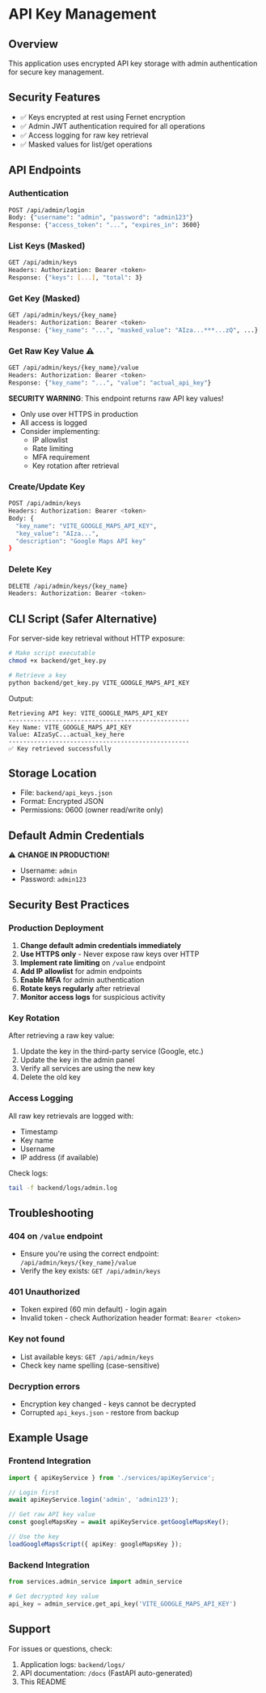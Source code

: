 # API Key Management

## Overview
This application uses encrypted API key storage with admin authentication for secure key management.

## Security Features
- ✅ Keys encrypted at rest using Fernet encryption
- ✅ Admin JWT authentication required for all operations
- ✅ Access logging for raw key retrieval
- ✅ Masked values for list/get operations

## API Endpoints

### Authentication
```bash
POST /api/admin/login
Body: {"username": "admin", "password": "admin123"}
Response: {"access_token": "...", "expires_in": 3600}
```

### List Keys (Masked)
```bash
GET /api/admin/keys
Headers: Authorization: Bearer <token>
Response: {"keys": [...], "total": 3}
```

### Get Key (Masked)
```bash
GET /api/admin/keys/{key_name}
Headers: Authorization: Bearer <token>
Response: {"key_name": "...", "masked_value": "AIza...***...zQ", ...}
```

### Get Raw Key Value ⚠️
```bash
GET /api/admin/keys/{key_name}/value
Headers: Authorization: Bearer <token>
Response: {"key_name": "...", "value": "actual_api_key"}
```

**SECURITY WARNING**: This endpoint returns raw API key values!
- Only use over HTTPS in production
- All access is logged
- Consider implementing:
  - IP allowlist
  - Rate limiting
  - MFA requirement
  - Key rotation after retrieval

### Create/Update Key
```bash
POST /api/admin/keys
Headers: Authorization: Bearer <token>
Body: {
  "key_name": "VITE_GOOGLE_MAPS_API_KEY",
  "key_value": "AIza...",
  "description": "Google Maps API key"
}
```

### Delete Key
```bash
DELETE /api/admin/keys/{key_name}
Headers: Authorization: Bearer <token>
```

## CLI Script (Safer Alternative)

For server-side key retrieval without HTTP exposure:

```bash
# Make script executable
chmod +x backend/get_key.py

# Retrieve a key
python backend/get_key.py VITE_GOOGLE_MAPS_API_KEY
```

Output:
```
Retrieving API key: VITE_GOOGLE_MAPS_API_KEY
--------------------------------------------------
Key Name: VITE_GOOGLE_MAPS_API_KEY
Value: AIzaSyC...actual_key_here
--------------------------------------------------
✅ Key retrieved successfully
```

## Storage Location
- File: `backend/api_keys.json`
- Format: Encrypted JSON
- Permissions: 0600 (owner read/write only)

## Default Admin Credentials
⚠️ **CHANGE IN PRODUCTION!**
- Username: `admin`
- Password: `admin123`

## Security Best Practices

### Production Deployment
1. **Change default admin credentials immediately**
2. **Use HTTPS only** - Never expose raw keys over HTTP
3. **Implement rate limiting** on `/value` endpoint
4. **Add IP allowlist** for admin endpoints
5. **Enable MFA** for admin authentication
6. **Rotate keys regularly** after retrieval
7. **Monitor access logs** for suspicious activity

### Key Rotation
After retrieving a raw key value:
1. Update the key in the third-party service (Google, etc.)
2. Update the key in the admin panel
3. Verify all services are using the new key
4. Delete the old key

### Access Logging
All raw key retrievals are logged with:
- Timestamp
- Key name
- Username
- IP address (if available)

Check logs:
```bash
tail -f backend/logs/admin.log
```

## Troubleshooting

### 404 on `/value` endpoint
- Ensure you're using the correct endpoint: `/api/admin/keys/{key_name}/value`
- Verify the key exists: `GET /api/admin/keys`

### 401 Unauthorized
- Token expired (60 min default) - login again
- Invalid token - check Authorization header format: `Bearer <token>`

### Key not found
- List available keys: `GET /api/admin/keys`
- Check key name spelling (case-sensitive)

### Decryption errors
- Encryption key changed - keys cannot be decrypted
- Corrupted `api_keys.json` - restore from backup

## Example Usage

### Frontend Integration
```typescript
import { apiKeyService } from './services/apiKeyService';

// Login first
await apiKeyService.login('admin', 'admin123');

// Get raw API key value
const googleMapsKey = await apiKeyService.getGoogleMapsKey();

// Use the key
loadGoogleMapsScript({ apiKey: googleMapsKey });
```

### Backend Integration
```python
from services.admin_service import admin_service

# Get decrypted key value
api_key = admin_service.get_api_key('VITE_GOOGLE_MAPS_API_KEY')
```

## Support
For issues or questions, check:
1. Application logs: `backend/logs/`
2. API documentation: `/docs` (FastAPI auto-generated)
3. This README
